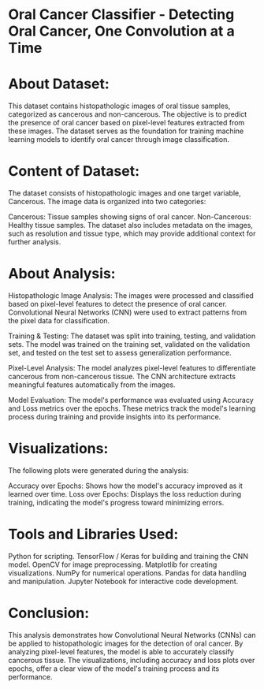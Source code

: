 # Oral Cancer Classifier - Detecting Oral Cancer, One Convolution at a Time

# About Dataset:
This dataset contains histopathologic images of oral tissue samples, categorized as cancerous and non-cancerous. The objective is to predict the presence of oral cancer based on pixel-level features extracted from these images. The dataset serves as the foundation for training machine learning models to identify oral cancer through image classification.

# Content of Dataset:
The dataset consists of histopathologic images and one target variable, Cancerous. The image data is organized into two categories:

Cancerous: Tissue samples showing signs of oral cancer.
Non-Cancerous: Healthy tissue samples.
The dataset also includes metadata on the images, such as resolution and tissue type, which may provide additional context for further analysis.

# About Analysis:
Histopathologic Image Analysis: The images were processed and classified based on pixel-level features to detect the presence of oral cancer. Convolutional Neural Networks (CNN) were used to extract patterns from the pixel data for classification.

Training & Testing: The dataset was split into training, testing, and validation sets. The model was trained on the training set, validated on the validation set, and tested on the test set to assess generalization performance.

Pixel-Level Analysis: The model analyzes pixel-level features to differentiate cancerous from non-cancerous tissue. The CNN architecture extracts meaningful features automatically from the images.

Model Evaluation: The model's performance was evaluated using Accuracy and Loss metrics over the epochs. These metrics track the model's learning process during training and provide insights into its performance.

# Visualizations:
The following plots were generated during the analysis:

Accuracy over Epochs: Shows how the model's accuracy improved as it learned over time.
Loss over Epochs: Displays the loss reduction during training, indicating the model's progress toward minimizing errors.

# Tools and Libraries Used:
Python for scripting.
TensorFlow / Keras for building and training the CNN model.
OpenCV for image preprocessing.
Matplotlib for creating visualizations.
NumPy for numerical operations.
Pandas for data handling and manipulation.
Jupyter Notebook for interactive code development.

# Conclusion:
This analysis demonstrates how Convolutional Neural Networks (CNNs) can be applied to histopathologic images for the detection of oral cancer. By analyzing pixel-level features, the model is able to accurately classify cancerous tissue. The visualizations, including accuracy and loss plots over epochs, offer a clear view of the model's training process and its performance.
